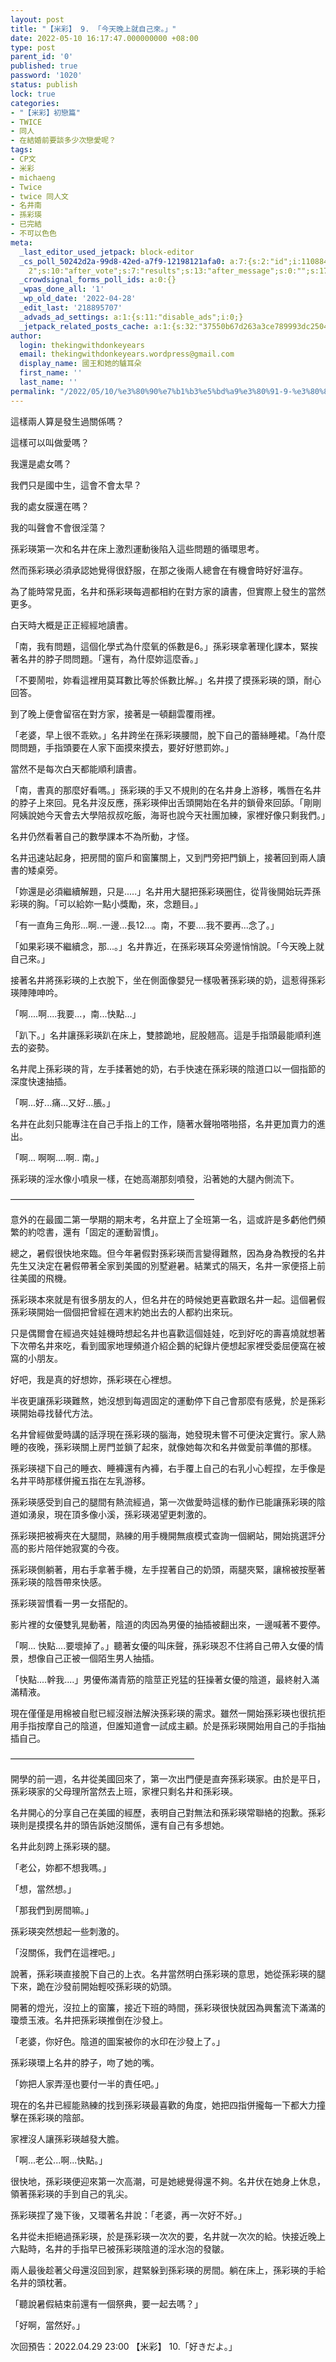 ```yaml
---
layout: post
title: "【米彩】 9. 「今天晚上就自己來。」"
date: 2022-05-10 16:17:47.000000000 +08:00
type: post
parent_id: '0'
published: true
password: '1020'
status: publish
lock: true
categories:
- "【米彩】初戀篇"
- TWICE
- 同人
- 在結婚前要談多少次戀愛呢？
tags:
- CP文
- 米彩
- michaeng
- Twice
- twice 同人文
- 名井南
- 孫彩瑛
- 已完結
- 不可以色色
meta:
  _last_editor_used_jetpack: block-editor
  _cs_poll_50242d2a-99d8-42ed-a7f9-12198121afa0: a:7:{s:2:"id";i:11088473;s:8:"question";s:0:"";s:4:"note";s:0:"";s:8:"settings";a:10:{s:5:"title";s:20:"未命名的掌聲
    2";s:10:"after_vote";s:7:"results";s:13:"after_message";s:0:"";s:17:"randomize_answers";b:0;s:20:"restrict_vote_repeat";b:0;s:7:"captcha";b:0;s:15:"multiple_choice";b:0;s:12:"redirect_url";s:0:"";s:12:"close_status";s:4:"open";s:11:"close_after";b:0;}s:7:"answers";a:1:{i:0;a:3:{s:11:"answer_text";s:4:"clap";s:2:"id";i:50839465;s:9:"client_id";s:36:"90383636-4c92-42ed-bd46-0bcfbeb56224";}}s:11:"source_link";s:32:"http://thekingwithdonkeyears.com";s:9:"client_id";s:36:"50242d2a-99d8-42ed-a7f9-12198121afa0";}
  _crowdsignal_forms_poll_ids: a:0:{}
  _wpas_done_all: '1'
  _wp_old_date: '2022-04-28'
  _edit_last: '218895707'
  _advads_ad_settings: a:1:{s:11:"disable_ads";i:0;}
  _jetpack_related_posts_cache: a:1:{s:32:"37550b67d263a3ce789993dc25046c5f";a:2:{s:7:"expires";i:1736723447;s:7:"payload";a:6:{i:0;a:1:{s:2:"id";i:213;}i:1;a:1:{s:2:"id";i:293;}i:2;a:1:{s:2:"id";i:219;}i:3;a:1:{s:2:"id";i:67;}i:4;a:1:{s:2:"id";i:269;}i:5;a:1:{s:2:"id";i:3504;}}}}
author:
  login: thekingwithdonkeyears
  email: thekingwithdonkeyears.wordpress@gmail.com
  display_name: 國王和她的驢耳朵
  first_name: ''
  last_name: ''
permalink: "/2022/05/10/%e3%80%90%e7%b1%b3%e5%bd%a9%e3%80%91-9-%e3%80%8c%e4%bb%8a%e5%a4%a9%e6%99%9a%e4%b8%8a%e5%b0%b1%e8%87%aa%e5%b7%b1%e4%be%86%e3%80%82%e3%80%8d/"
---
```


這樣兩人算是發生過關係嗎？

這樣可以叫做愛嗎？

我還是處女嗎？

我們只是國中生，這會不會太早？

我的處女膜還在嗎？

我的叫聲會不會很淫蕩？

孫彩瑛第一次和名井在床上激烈運動後陷入這些問題的循環思考。

然而孫彩瑛必須承認她覺得很舒服，在那之後兩人總會在有機會時好好溫存。

為了能時常見面，名井和孫彩瑛每週都相約在對方家的讀書，但實際上發生的當然更多。

白天時大概是正正經經地讀書。

「南，我有問題，這個化學式為什麼氧的係數是6。」孫彩瑛拿著理化課本，緊挨著名井的脖子問問題。「還有，為什麼妳這麼香。」

「不要鬧啦，妳看這裡用莫耳數比等於係數比解。」名井摸了摸孫彩瑛的頭，耐心回答。

到了晚上便會留宿在對方家，接著是一頓翻雲覆雨裡。

「老婆，早上很不乖欸。」名井跨坐在孫彩瑛腰間，脫下自己的蕾絲睡裙。「為什麼問問題，手指頭要在人家下面摸來摸去，要好好懲罰妳。」

當然不是每次白天都能順利讀書。

「南，書真的那麼好看嗎。」孫彩瑛的手又不規則的在名井身上游移，嘴唇在名井的脖子上來回。見名井沒反應，孫彩瑛伸出舌頭開始在名井的鎖骨來回舔。「剛剛阿姨說她今天會去大學陪叔叔吃飯，海哥也說今天社團加練，家裡好像只剩我們。」

名井仍然看著自己的數學課本不為所動，才怪。

名井迅速站起身，把房間的窗戶和窗簾關上，又到門旁把門鎖上，接著回到兩人讀書的矮桌旁。

「妳還是必須繼續解題，只是.....」名井用大腿把孫彩瑛圈住，從背後開始玩弄孫彩瑛的胸。「可以給妳一點小獎勵，來，念題目。」

「有一直角三角形...啊..一邊...長12…。南，不要....我不要再...念了。」

「如果彩瑛不繼續念，那...。」名井靠近，在孫彩瑛耳朵旁邊悄悄說。「今天晚上就自己來。」

接著名井將孫彩瑛的上衣脫下，坐在側面像嬰兒一樣吸著孫彩瑛的奶，這惹得孫彩瑛陣陣呻吟。

「啊....啊....我要...，南...快點...」

「趴下。」名井讓孫彩瑛趴在床上，雙膝跪地，屁股翹高。這是手指頭最能順利進去的姿勢。

名井爬上孫彩瑛的背，左手揉著她的奶，右手快速在孫彩瑛的陰道口以一個指節的深度快速抽插。

「啊...好...痛...又好...脹。」

名井在此刻只能專注在自己手指上的工作，隨著水聲啪嗒啪搭，名井更加賣力的進出。

「啊... 啊啊....啊.. 南。」

孫彩瑛的淫水像小噴泉一樣，在她高潮那刻噴發，沿著她的大腿內側流下。

—————————————————————

意外的在最國二第一學期的期末考，名井竄上了全班第一名，這或許是多虧他們頻繁的約唸書，還有「固定的運動習慣」。

總之，暑假很快地來臨。但今年暑假對孫彩瑛而言變得難熬，因為身為教授的名井先生又決定在暑假帶著全家到美國的別墅避暑。結業式的隔天，名井一家便搭上前往美國的飛機。

孫彩瑛本來就是有很多朋友的人，但名井在的時候她更喜歡跟名井一起。這個暑假孫彩瑛開始一個個把曾經在週末約她出去的人都約出來玩。

只是偶爾會在經過夾娃娃機時想起名井也喜歡這個娃娃，吃到好吃的壽喜燒就想著下次帶名井來吃，看到國家地理頻道介紹企鵝的紀錄片便想起家裡受委屈便窩在被窩的小朋友。

好吧，我是真的好想妳，孫彩瑛在心裡想。

半夜更讓孫彩瑛難熬，她沒想到每週固定的運動停下自己會那麼有感覺，於是孫彩瑛開始尋找替代方法。

名井曾經做愛時講的話浮現在孫彩瑛的腦海，她發現未嘗不可便決定實行。家人熟睡的夜晚，孫彩瑛關上房門並鎖了起來，就像她每次和名井做愛前準備的那樣。

孫彩瑛褪下自己的睡衣、睡褲還有內褲，右手覆上自己的右乳小心輕捏，左手像是名井平時那樣併攏五指在左乳游移。

孫彩瑛感受到自己的腿間有熱流經過，第一次做愛時這樣的動作已能讓孫彩瑛的陰道如湧泉，現在頂多像小溪，孫彩瑛渴望更刺激的。

孫彩瑛把被褥夾在大腿間，熟練的用手機開無痕模式查詢一個網站，開始挑選評分高的影片陪伴她寂寞的今夜。

孫彩瑛側躺著，用右手拿著手機，左手捏著自己的奶頭，兩腿夾緊，讓棉被按壓著孫彩瑛的陰唇帶來快感。

孫彩瑛習慣看一男一女搭配的。

影片裡的女優雙乳晃動著，陰道的肉因為男優的抽插被翻出來，一邊喊著不要停。

「啊... 快點....要壞掉了。」聽著女優的叫床聲，孫彩瑛忍不住將自己帶入女優的情景，想像自己正被一個陌生男人抽插。

「快點....幹我....」男優佈滿青筋的陰莖正兇猛的狂操著女優的陰道，最終射入滿滿精液。

現在僅僅是用棉被自慰已經沒辦法解決孫彩瑛的需求。雖然一開始孫彩瑛也很抗拒用手指按摩自己的陰道，但誰知道會一試成主顧。於是孫彩瑛開始用自己的手指抽插自己。

—————————————————————

開學的前一週，名井從美國回來了，第一次出門便是直奔孫彩瑛家。由於是平日，孫彩瑛家的父母理所當然去上班，家裡只剩名井和孫彩瑛。

名井開心的分享自己在美國的經歷，表明自己對無法和孫彩瑛常聯絡的抱歉。孫彩瑛則是摸摸名井的頭告訴她沒關係，還有自己有多想她。

名井此刻跨上孫彩瑛的腿。

「老公，妳都不想我嗎。」

「想，當然想。」

「那我們到房間嘛。」

孫彩瑛突然想起一些刺激的。

「沒關係，我們在這裡吧。」

說著，孫彩瑛直接脫下自己的上衣。名井當然明白孫彩瑛的意思，她從孫彩瑛的腿下來，跪在沙發前開始輕咬孫彩瑛的奶頭。

開著的燈光，沒拉上的窗簾，接近下班的時間，孫彩瑛很快就因為興奮流下滿滿的瓊漿玉液。名井把孫彩瑛推倒在沙發上。

「老婆，你好色。陰道的圖案被你的水印在沙發上了。」

孫彩瑛環上名井的脖子，吻了她的嘴。

「妳把人家弄溼也要付一半的責任吧。」

現在的名井已經能熟練的找到孫彩瑛最喜歡的角度，她把四指併攏每一下都大力撞擊在孫彩瑛的陰部。

家裡沒人讓孫彩瑛越發大膽。

「啊...老公...啊...快點。」

很快地，孫彩瑛便迎來第一次高潮，可是她總覺得還不夠。名井伏在她身上休息，領著孫彩瑛的手到自己的乳尖。

孫彩瑛捏了幾下後，又環著名井說：「老婆，再一次好不好。」

名井從未拒絕過孫彩瑛，於是孫彩瑛一次次的要，名井就一次次的給。快接近晚上六點時，名井的手指早已被孫彩瑛陰道的淫水泡的發皺。

兩人最後趁著父母還沒回到家，趕緊躲到孫彩瑛的房間。躺在床上，孫彩瑛的手給名井的頭枕著。

「聽說暑假結束前還有一個祭典，要一起去嗎？」

「好啊，當然好。」

次回預告：2022.04.29 23:00 【米彩】 10.「好きだよ。」
